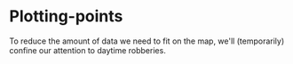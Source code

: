 # Plotting-points

To reduce the amount of data we need to fit on the map, we'll (temporarily) confine our attention to daytime robberies.
